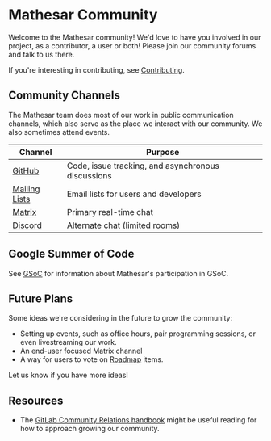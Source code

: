 # Mathesar Community

Welcome to the Mathesar community! We'd love to have you involved in our project, as a contributor, a user or both! Please join our community forums and talk to us there.

If you're interesting in contributing, see [Contributing](https://github.com/mathesar-foundation/mathesar/blob/develop/CONTRIBUTING.md).

## Community Channels

The Mathesar team does most of our work in public communication channels, which also serve as the place we interact with our community. We also sometimes attend events.

| Channel                             | Purpose |
| --                                  | -- |
| [GitHub](./github.md)               | Code, issue tracking, and asynchronous discussions |
| [Mailing Lists](./mailing-lists.md) | Email lists for users and developers |
| [Matrix](./matrix.md)               | Primary real-time chat |
| [Discord](./discord.md)             | Alternate chat (limited rooms) |

## Google Summer of Code

See [GSoC](./gsoc/) for information about Mathesar's participation in GSoC.

## Future Plans

Some ideas we're considering in the future to grow the community:

- Setting up events, such as office hours, pair programming sessions, or even livestreaming our work.
- An end-user focused Matrix channel
- A way for users to vote on [Roadmap](../product/roadmap.md) items.

Let us know if you have more ideas!

## Resources
- The [GitLab Community Relations handbook](https://about.gitlab.com/handbook/marketing/community-relations/) might be useful reading for how to approach growing our community.